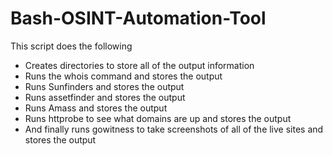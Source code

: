 # Bash-OSINT-Automation-Tool

This script does the following
* Creates directories to store all of the output information
* Runs the whois command and stores the output
* Runs Sunfinders and stores the output
* Runs assetfinder and stores the output
* Runs Amass and stores the output
* Runs httprobe to see what domains are up and stores the output
* And finally runs gowitness to take screenshots of all of the live sites and stores the output

